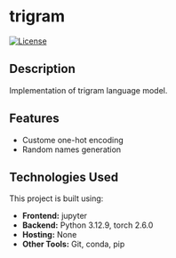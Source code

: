 # trigram

[![License](https://img.shields.io/badge/license-MIT-blue.svg)](LICENSE)

## Description

Implementation of trigram language model.

## Features

- Custome one-hot encoding
- Random names generation

## Technologies Used

This project is built using:

- **Frontend:** jupyter
- **Backend:** Python 3.12.9, torch 2.6.0
- **Hosting:** None
- **Other Tools:** Git, conda, pip
